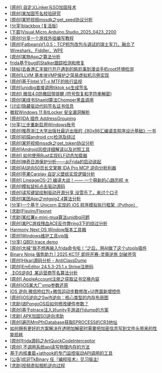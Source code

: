 + [[原创] 自定义Linker与SO加固技术](https://bbs.kanxue.com/thread-287254.htm)
+ [[原创]某加固签名校验研究](https://bbs.kanxue.com/thread-287338.htm)
+ [[原创]某短视频mssdk之get_seed协议分析](https://bbs.kanxue.com/thread-287288.htm)
+ [[分享]blackbox [复活版]](https://bbs.kanxue.com/thread-286308.htm)
+ [[下载]Visual.Micro.Arduino.Studio_2025_0423_2200](https://bbs.kanxue.com/thread-287118.htm)
+ [[原创]分享一个游戏外挂编写教程](https://bbs.kanxue.com/thread-286912.htm)
+ [[原创]FatbeansV1.0.5：TCP抓包改包与调试的瑞士军刀，融合了Wireshark、Fiddler、WPE](https://bbs.kanxue.com/thread-284571.htm)
+ [[原创]某物App之算法分析](https://bbs.kanxue.com/thread-287289.htm)
+ [frida基于bug的Stalker跟踪检测和修复](https://bbs.kanxue.com/thread-286323.htm)
+ [[转帖]去香港汇丰银行开户遇到的尴尬事到漫谈手机root环境检测](https://bbs.kanxue.com/thread-285754.htm)
+ [[原创]LLVM 基本块VMP保护之简易虚拟机示例实现](https://bbs.kanxue.com/thread-287259.htm)
+ [[原创]基于Intel VT-x MTF的执行监视](https://bbs.kanxue.com/thread-287146.htm)
+ [[原创]unidbg直接调用tiktok so生成签名](https://bbs.kanxue.com/thread-285623.htm)
+ [[原创] 微信4.0防撤回带提醒 (符号恢复和字符串解密)](https://bbs.kanxue.com/thread-286611.htm)
+ [[原创]某绿书Shaeld算法Chomper黑盒调用](https://bbs.kanxue.com/thread-285705.htm)
+ [[讨论]隐藏驱动代码签名证书信息](https://bbs.kanxue.com/thread-287358.htm)
+ [微软Windows 11 BitLocker 安全漏洞解析](https://bbs.kanxue.com/thread-286853.htm)
+ [[原创]IDA 插件 AddressGrouping](https://bbs.kanxue.com/thread-287359.htm)
+ [[分享]三步重新启用Windows账号](https://bbs.kanxue.com/thread-287313.htm)
+ [[原创]推荐浙江大学出版社最近出版的《80x86汇编语言程序设计基础》一书](https://bbs.kanxue.com/thread-286774.htm)
+ [[原创]初探android crc检测及绕过](https://bbs.kanxue.com/thread-285790.htm)
+ [[原创]某短视频mssdk之get_token协议分析](https://bbs.kanxue.com/thread-287008.htm)
+ [[原创]Android风控详细解读以及对照工具](https://bbs.kanxue.com/thread-286120.htm)
+ [[原创] 如何使用Rust实现ELF动态加载器](https://bbs.kanxue.com/thread-286875.htm)
+ [[原创]神奇日游保护分析——从Frida的启动说起](https://bbs.kanxue.com/thread-287182.htm)
+ [[原创]AI逆向50页长文掌握 IDA Pro MCP 逆向分析利器](https://bbs.kanxue.com/thread-286813.htm)
+ [[原创]苹果Carplay 自定义壁纸实现逻辑分析](https://bbs.kanxue.com/thread-287363.htm)
+ [[原创] LineageOS-21 编译大战！—— 一个萌新的心路历程 ☆](https://bbs.kanxue.com/thread-286527.htm)
+ [[原创]模拟鼠标点击驱动源码](https://bbs.kanxue.com/thread-286960.htm)
+ [[原创]读写键鼠绘制驱动开源分享 没雪币了，来讨个口子](https://bbs.kanxue.com/thread-286756.htm)
+ [[原创]某团App之mtgsig2.4算法分析](https://bbs.kanxue.com/thread-280779.htm)
+ [[分享]一个基于 Unicorn 实现的 iOS 程序模拟执行框架（Python）](https://bbs.kanxue.com/thread-281296.htm)
+ [[求助]Flexlm/Flexnet](https://bbs.kanxue.com/thread-286891.htm)
+ [[求助]某红薯x-mini-mua算法unidbg问题](https://bbs.kanxue.com/thread-287041.htm)
+ [[原创]某PC游戏残血ACE反作弊ring3下的绕过分析](https://bbs.kanxue.com/thread-284667.htm)
+ [Harmony Next OS Window版本工具箱](https://bbs.kanxue.com/thread-284829.htm)
+ [[原创]Windows维护工具vip版](https://bbs.kanxue.com/thread-286896.htm)
+ [[分享] QBDI trace demo](https://bbs.kanxue.com/thread-285857.htm)
+ [[原创]大喊“我不想再输入frida命令啦！”之后，用AI做了这个utools插件](https://bbs.kanxue.com/thread-287336.htm)
+ [Binary Ninja 强势助力 | 2025 KCTF 即将开赛-灵霄逆旅 剑破苍穹](https://bbs.kanxue.com/thread-287365.htm)
+ [[原创]Hikari源码分析 - AntiClassDump](https://bbs.kanxue.com/thread-280139.htm)
+ [[原创]EmEditor 24.5.3-25.1.x Stripe注册码](https://bbs.kanxue.com/thread-287236.htm)
+ [【iOS逆向】某运营商签名算法分析](https://bbs.kanxue.com/thread-274662.htm)
+ [[原创] AppleAccount注册之获取证书交换内容](https://bbs.kanxue.com/thread-285944.htm)
+ [[原创]iOS某大厂vmp参数还原](https://bbs.kanxue.com/thread-287163.htm)
+ [IOS 逆向 微信抢红包+微信运动步数修改+UI界面新增控件](https://bbs.kanxue.com/thread-260303.htm)
+ [[原创]iOS逆向之Swift逆向：核心类型的内存布局图](https://bbs.kanxue.com/thread-281215.htm)
+ [[求助]进PongoOS后如何修改硬件参数？](https://bbs.kanxue.com/thread-287128.htm)
+ [[原创]基于ptrace注入对unity手游进行dump的方案](https://bbs.kanxue.com/thread-286222.htm)
+ [[求助] APK加固SO逆向求助](https://bbs.kanxue.com/thread-287350.htm)
+ [[原创]遍历MmPfnDatabase获取EPROCESS的CR3地址](https://bbs.kanxue.com/thread-286598.htm)
+ [如何拥有更好的方案解决在透明加解密时需要把加密信息写到文件头带来的性能损耗](https://bbs.kanxue.com/thread-282671.htm)
+ [[原创]frida源码之ArtQuickCodeInterceptor](https://bbs.kanxue.com/thread-287333.htm)
+ [[原创] 不调用系统api读写物理内存的方法](https://bbs.kanxue.com/thread-279103.htm)
+ [基于内核重载+iathook的专门监控驱动API调用的工具](https://bbs.kanxue.com/thread-280452.htm)
+ [[公告]欢迎TkBinary  任『编程技术』见习版主!](https://bbs.kanxue.com/thread-287367.htm)
+ [[求助]视频虚拟相机逆向过程](https://bbs.kanxue.com/thread-287368.htm)
